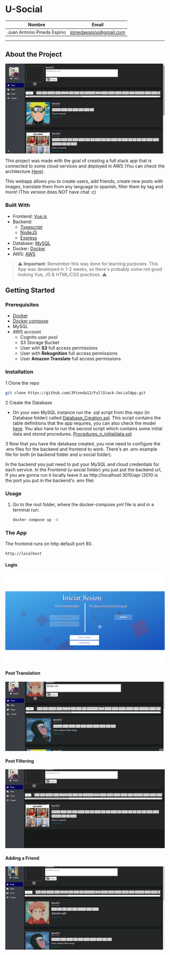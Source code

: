 # U-Social 

| Nombre                             | Email|
|------------------------------------|-----------|
| Juan Antonio Pineda Espino              | jpinedaespino@gmail.com |

<hr>

## About the Project

<p align="center"> 
  <img align="center" src="doc-images/frontend/posts-page.png" />
</p>

This project was made with the goal of creating a full stack app that is connected to some cloud services and deployed in AWS (You can check the architecture [Here](Services%20Description%20README.md)).

This webapp allows you to create users, add friends, create new posts with images, translate them from any language to spanish, filter them by tag and more!
(This version does NOT have chat :c)

### Built With
* Frontend: [Vue.js](https://vuejs.org)
* Backend: 
  * [Typescript](https://jquery.com)
  * [NodeJS](https://nodejs.org)
  * [Express](https://expressjs.com)
* Database: [MySQL](https://www.mysql.com)
* Docker: [Docker](https://www.docker.com)
* AWS: [AWS](https://aws.amazon.com/es/)


> :warning: **Important**: Remember this was done for learning purposes. This App was developed in 1-2 weeks, so there's probably some not good looking Vue, JS & HTML/CSS practices. :warning:

<!-- GETTING STARTED -->
## Getting Started

### Prerequisites

* [Docker](https://docs.docker.com/engine/install/ubuntu/)
* [Docker compose](https://docs.docker.com/compose/)
* MySQL 
* AWS account
  * Cognito user pool
  * S3 Storage Bucket
  * User with **S3** full access permissions
  * User with **Rekognition** full access permissions
  * User **Amazon Translate** full access permissions

### Installation

1 Clone the repo
   ```sh
   git clone https://github.com/JPineda12/FullStack-SocialApp.git
   ```
2 Create the Database
  - On your own MySQL instance run the .sql script from this repo (in Database folder) called [Database_Creation.sql](Database/1.%20Database_Creation.sql). This script contains the table definitions that the app requires, you can also check the model [here](Database/0.%20Modelo.png). You also have to run the second script which contains some initial data and stored procedures. [Procedures_n_initialdata.sql](Database/2.%20Procedures_n_initialdata.sql)

3 Now that you have the database created, you now need to configure the .env files for the backend and frontend to work. There's an .env example file for both (in backend folder and u-social folder).
<br>

In the backend you just need to put your MySQL and cloud credentials for each service. 
In the Frontend (u-social folder) you just put the backend url, If you are gonna run it locally leave it as http://localhost:3010/api (3010 is the port you put in the backend's .env file)


### Usage
1. Go to the root folder, where the docker-compose.yml file is and in a terminal run:
   ```sh
   docker compose up -d 
   ```
   
### The App 

The frontend runs on http default port 80. 

```
http://localhost
```
#### Login
![image](doc-images/frontend/Login.png)


#### Post Translation
![image](doc-images/frontend/post-translate.gif)

#### Post Filtering
![image](doc-images/frontend/posts-filter.gif)

#### Adding a Friend
![image](doc-images/frontend/add-friend.gif)

